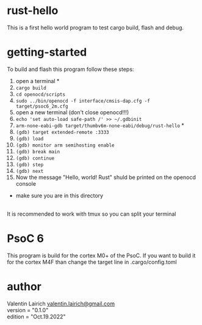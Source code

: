 # rust-hello
This is a first hello world program to test cargo build, flash and debug. <br/>

# getting-started
To build and flash this program follow these steps: <br/>
1. open a terminal *
1. `cargo build`
2. `cd openocd/scripts`
3. `sudo ../bin/openocd -f interface/cmsis-dap.cfg -f target/psoc6_2m.cfg`
4. open a new terminal (don't close openocd!!!)
5. `echo 'set auto-load safe-path /' >> ~/.gdbinit`
6. `arm-none-eabi-gdb target/thumbv6m-none-eabi/debug/rust-hello` *
7. `(gdb) target extended-remote :3333`
8. `(gdb) load`
9. `(gdb) monitor arm semihosting enable`
10. `(gdb) break main`
11. `(gdb) continue`
12. `(gdb) step`
13. `(gdb) next`
14. Now the message "Hello, world! Rust" shuld be printed on the openocd console

* make sure you are in this directory
<br/>
It is recommended to work with tmux so you can split your terminal


# PsoC 6
This program is build for the cortex M0+ of the PsoC. If you want to build it for the cortex M4F than change the target line in .cargo/config.toml

# author
Valentin Lairich <valentin.lairich@gmail.com> <br/>
version = "0.1.0" <br/>
edition = "Oct.19.2022"
